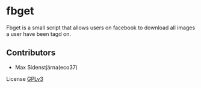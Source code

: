 fbget
==========
Fbget is a small script that allows users on facebook to download all images a user have been tagd on.

Contributors
------------
* Max Sidenstjärna(eco37)

License [GPLv3](http://www.gnu.org/copyleft/gpl-3.0.html)
